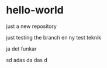 # hello-world
just a new repository 

just testing the branch
en ny test
teknik


ja det funkar

sd
adas
da
das
d
